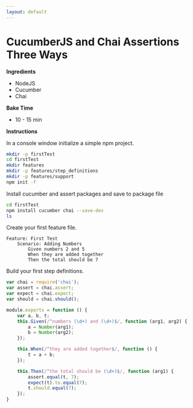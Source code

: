 ```yaml
---
layout: default
---
```

# CucumberJS and Chai Assertions Three Ways

**Ingredients**

* NodeJS
* Cucumber
* Chai


**Bake Time**

* 10 - 15 min

**Instructions**

In a console window initialize a simple npm project.

```bash
mkdir -p firstTest
cd firstTest
mkdir features
mkdir -p features/step_definitions
mkdir -p features/support
npm init -f
```

Install cucumber and assert packages and save to package file

```bash
cd firstTest
npm install cucumber chai --save-dev
ls
```

Create your first feature file.

```Gherkin
Feature: First Test
    Scenario: Adding Numbers
        Given numbers 2 and 5
        When they are added together
        Then the total should be 7
```

Build your first step definitions.

```javascript
var chai = require('chai');
var assert = chai.assert;
var expect = chai.expect;
var should = chai.should();

module.exports = function () {
    var a, b, t;
    this.Given(/^numbers (\d+) and (\d+)$/, function (arg1, arg2) {
        a = Number(arg1);
        b = Number(arg2);
    });

    this.When(/^they are added together$/, function () {
        t = a + b;
    });

    this.Then(/^the total should be (\d+)$/, function (arg1) {
        assert.equal(t, 7);
        expect(t).to.equal(7);
        t.should.equal(7);
    });
}
```

